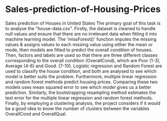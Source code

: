 # Sales-prediction-of-Housing-Prices
Sales prediction of Houses in United States 
The primary goal of this task is to analyse the "house-data.csv". Firstly, the dataset is cleaned to handle null values and ensure that there are no irrelevant data when fitting it into machine learning model. The 'missForest()' function imputes the missing values &  assigns values to each missing value using either the mean or mode, then models are fitted to predict the overall condition of houses. Then, factors and labels are used so that there are three different classes corresponding to the overall condition (OverallCond), which are Poor (1-3), Average (4-6) and Good. (7-10). Logistic regression and Random Forest are used to classify the house condition, and both are analysed to see which model is better suits the problem. Furthermore, multiple linear regression and random forest methods predict housing prices. Comparing these two models uses mean squared error to see which model gives us a better prediction. Similarly, the bootstrapping resampling method estimates the test error for the multiple linear regression and random forest methods. Finally, by employing a clustering analysis, the project considers if it would be a good idea to know the number of clusters between the variables OverallCond and OverallQual.
